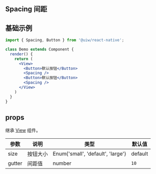 Spacing 间距
---

## 基础示例

```jsx
import { Spacing, Button } from '@uiw/react-native';

class Demo extends Component {
  render() {
    return (
      <View>
        <Button>默认按钮</Button>
        <Spacing />
        <Button>默认按钮</Button>
        <Spacing />
      </View>
    )
  }
}
```

## props

继承 [View](https://facebook.github.io/react-native/docs/view#props) 组件。

| 参数 | 说明 | 类型 | 默认值|
|------|------|-----|------|
| size | 按钮大小 | Enum{'small', 'default', 'large'} | default |
| gutter | 间距值 | number | `10` |